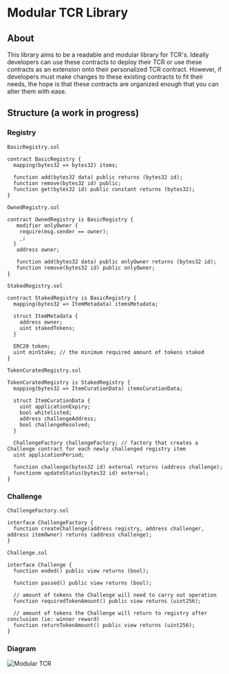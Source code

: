 # Modular TCR Library

## About

This library aims to be a readable and modular library for TCR's. Ideally developers can use these contracts to deploy their TCR or use these contracts as an extension onto their personalized TCR contract. However, if developers must make changes to these existing contracts to fit their needs, the hope is that these contracts are organized enough that you can alter them with ease.

## Structure (a work in progress)

### Registry

`BasicRegistry.sol`

```
contract BasicRegistry {
  mapping(bytes32 => bytes32) items;

  function add(bytes32 data) public returns (bytes32 id);
  function remove(bytes32 id) public;
  function get(bytes32 id) public constant returns (bytes32);
}
```

`OwnedRegistry.sol`

```
contract OwnedRegistry is BasicRegistry {
   modifier onlyOwner {
    require(msg.sender == owner);
    _;
  }
   address owner;
   
   function add(bytes32 data) public onlyOwner returns (bytes32 id);
   function remove(bytes32 id) public onlyOwner;
}
```

`StakedRegistry.sol`

```
contract StakedRegistry is BasicRegistry {
  mapping(bytes32 => ItemMetadata) itemsMetadata;

  struct ItemMetadata {
    address owner;
    uint stakedTokens;
  }
  
  ERC20 token;
  uint minStake; // the minimum required amount of tokens staked
}
```

`TokenCuratedRegistry.sol`

```
TokenCuratedRegistry is StakedRegistry {
  mapping(bytes32 => ItemCurationData) itemsCurationData;

  struct ItemCurationData {
    uint applicationExpiry;
    bool whitelisted;
    address challengeAddress;
    bool challengeResolved;
  }

  ChallengeFactory challengeFactory; // factory that creates a Challenge contract for each newly challenged registry item
  uint applicationPeriod;
  
  function challenge(bytes32 id) external returns (address challenge);
  functionm updateStatus(bytes32 id) external;
}
```

### Challenge
`ChallengeFactory.sol`

```
interface ChallengeFactory {
  function createChallenge(address registry, address challenger, address itemOwner) returns (address challenge);
}

```

`Challenge.sol`

```
interface Challenge {
  function ended() public view returns (bool);

  function passed() public view returns (bool);

  // amount of tokens the Challenge will need to carry out operation
  function requiredTokenAmount() public view returns (uint256);

  // amount of tokens the Challenge will return to registry after conclusion (ie: winner reward)
  function returnTokenAmount() public view returns (uint256);
}
```
### Diagram
![Modular TCR](https://user-images.githubusercontent.com/5539720/45768348-a5134b00-bc0a-11e8-85f1-d41e9b476883.jpg)
